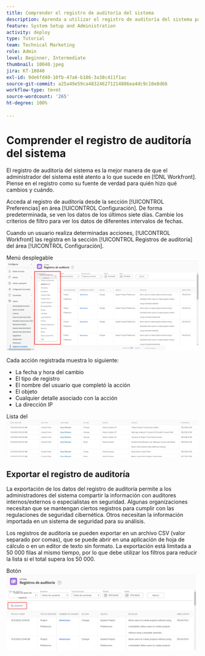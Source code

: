 ```yaml
---
title: Comprender el registro de auditoría del sistema
description: Aprenda a utilizar el registro de auditoría del sistema para revisar cuándo se realizaron cambios y cuándo a los elementos.
feature: System Setup and Administration
activity: deploy
type: Tutorial
team: Technical Marketing
role: Admin
level: Beginner, Intermediate
thumbnail: 10040.jpeg
jira: KT-10040
exl-id: 9de6fd40-10fb-47a6-b186-3a38c411f1ac
source-git-commit: a25a49e59ca483246271214886ea4dc9c10e8d66
workflow-type: tm+mt
source-wordcount: '265'
ht-degree: 100%

---
```


# Comprender el registro de auditoría del sistema

El registro de auditoría del sistema es la mejor manera de que el administrador del sistema esté atento a lo que sucede en [!DNL Workfront]. Piense en el registro como su fuente de verdad para quién hizo qué cambios y cuándo.

Acceda al registro de auditoría desde la sección [!UICONTROL Preferencias] en área [!UICONTROL Configuración]. De forma predeterminada, se ven los datos de los últimos siete días. Cambie los criterios de filtro para ver los datos de diferentes intervalos de fechas.

Cuando un usuario realiza determinadas acciones, [!UICONTROL Workfront] las registra en la sección [!UICONTROL Registros de auditoría] del área [!UICONTROL Configuración].

Menú desplegable ![[!UICONTROL Tipo de registro] en la página [!UICONTROL Registros de auditoría] en [!UICONTROL Configuración]](assets/admin-fund-audit-log-1.png)

Cada acción registrada muestra lo siguiente:

* La fecha y hora del cambio
* El tipo de registro
* El nombre del usuario que completó la acción
* El objeto
* Cualquier detalle asociado con la acción
* La dirección IP

Lista del ![[!UICONTROL Registro de auditoría]](assets/admin-fund-audit-log-2.JPG)

## Exportar el registro de auditoría

La exportación de los datos del registro de auditoría permite a los administradores del sistema compartir la información con auditores internos/externos o especialistas en seguridad. Algunas organizaciones necesitan que se mantengan ciertos registros para cumplir con las regulaciones de seguridad cibernética. Otros necesitan la información importada en un sistema de seguridad para su análisis.

Los registros de auditoría se pueden exportar en un archivo CSV (valor separado por comas), que se puede abrir en una aplicación de hoja de cálculo o en un editor de texto sin formato. La exportación está limitada a 50 000 filas al mismo tiempo, por lo que debe utilizar los filtros para reducir la lista si el total supera los 50 000.

Botón ![[!UICONTROL Exportar] en la página [!UICONTROL Registros de auditoría] ](assets/admin-fund-audit-log-3.png)

<!---
learn more URLs
Audit logs
Managing audit logs
--->
